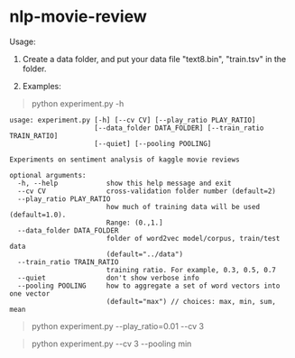 nlp-movie-review
================

Usage:

1. Create a data folder, and put your data file "text8.bin", "train.tsv" in the folder.

2. Examples:

> python experiment.py -h

```
usage: experiment.py [-h] [--cv CV] [--play_ratio PLAY_RATIO]
                     [--data_folder DATA_FOLDER] [--train_ratio TRAIN_RATIO]
                     [--quiet] [--pooling POOLING]

Experiments on sentiment analysis of kaggle movie reviews

optional arguments:
  -h, --help            show this help message and exit
  --cv CV               cross-validation folder number (default=2)
  --play_ratio PLAY_RATIO
                        how much of training data will be used (default=1.0).
                        Range: (0.,1.]
  --data_folder DATA_FOLDER
                        folder of word2vec model/corpus, train/test data
                        (default="../data")
  --train_ratio TRAIN_RATIO
                        training ratio. For example, 0.3, 0.5, 0.7
  --quiet               don't show verbose info
  --pooling POOLING     how to aggregate a set of word vectors into one vector
                        (default="max") // choices: max, min, sum, mean
```


> python experiment.py --play_ratio=0.01 --cv 3

> python experiment.py --cv 3 --pooling min
